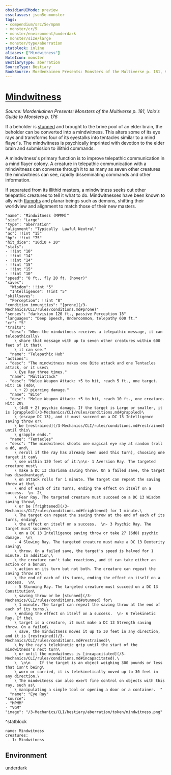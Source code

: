 ```yaml
---
obsidianUIMode: preview
cssclasses: json5e-monster
tags:
- compendium/src/5e/mpmm
- monster/cr/5
- monster/environment/underdark
- monster/size/large
- monster/type/aberration
statblock: inline
aliases: ["Mindwitness"]
NoteIcon: monster
BestiaryType: aberration
SourceType: Bestiary
BookSource: Mordenkainen Presents: Monsters of the Multiverse p. 181, Volo's Guide to Monsters p. 176
---
```

# [Mindwitness](3-Mechanics\CLI\bestiary\aberration/mindwitness-mpmm.md)
*Source: Mordenkainen Presents: Monsters of the Multiverse p. 181, Volo's Guide to Monsters p. 176*  

If a beholder is [stunned](conditions.md#stunned) and brought to the brine pool of an elder brain, the beholder can be converted into a mindwitness. This alters some of its eye rays and transforms four of its eyestalks into tentacles similar to a mind flayer's. The mindwitness is psychically imprinted with devotion to the elder brain and submission to illithid commands.

A mindwitness's primary function is to improve telepathic communication in a mind flayer colony. A creature in telepathic communication with a mindwitness can converse through it to as many as seven other creatures the mindwitness can see, rapidly disseminating commands and other information.

If separated from its illithid masters, a mindwitness seeks out other telepathic creatures to tell it what to do. Mindwitnesses have been known to ally with [flumphs](flumph.md) and planar beings such as demons, shifting their worldview and alignment to match those of their new masters.

```statblock
"name": "Mindwitness (MPMM)"
"size": "Large"
"type": "aberration"
"alignment": "Typically  Lawful Neutral"
"ac": !!int "15"
"hp": !!int "75"
"hit_dice": "10d10 + 20"
"stats":
- !!int "10"
- !!int "14"
- !!int "14"
- !!int "15"
- !!int "15"
- !!int "10"
"speed": "0 ft., fly 20 ft. (hover)"
"saves":
  "Wisdom": !!int "5"
  "Intelligence": !!int "5"
"skillsaves":
  "Perception": !!int "8"
"condition_immunities": "[prone](/3-Mechanics/CLI/rules/conditions.md#prone)"
"senses": "darkvision 120 ft., passive Perception 18"
"languages": "Deep Speech, Undercommon, telepathy 600 ft."
"cr": "5"
"traits":
- "desc": "When the mindwitness receives a telepathic message, it can telepathically\
    \ share that message with up to seven other creatures within 600 feet of it that\
    \ it can see."
  "name": "Telepathic Hub"
"actions":
- "desc": "The mindwitness makes one Bite attack and one Tentacles attack, or it uses\
    \ Eye Ray three times."
  "name": "Multiattack"
- "desc": "Melee Weapon Attack: +5 to hit, reach 5 ft., one target. Hit: 16 (4d6\
    \ + 2) piercing damage."
  "name": "Bite"
- "desc": "Melee Weapon Attack: +5 to hit, reach 10 ft., one creature. Hit: 20\
    \ (4d8 + 2) psychic damage. If the target is Large or smaller, it is [grappled](/3-Mechanics/CLI/rules/conditions.md#grappled)\
    \ (escape DC 13), and it must succeed on a DC 13 Intelligence saving throw or\
    \ be [restrained](/3-Mechanics/CLI/rules/conditions.md#restrained) until this\
    \ grapple ends."
  "name": "Tentacles"
- "desc": "The mindwitness shoots one magical eye ray at random (roll a d6, and\
    \ reroll if the ray has already been used this turn), choosing one target it can\
    \ see within 120 feet of it:\n\n- 1 Aversion Ray. The targeted creature must\
    \ make a DC 13 Charisma saving throw. On a failed save, the target has disadvantage\
    \ on attack rolls for 1 minute. The target can repeat the saving throw at the\
    \ end of each of its turns, ending the effect on itself on a success.  \n- 2\
    \ Fear Ray. The targeted creature must succeed on a DC 13 Wisdom saving throw\
    \ or be [frightened](/3-Mechanics/CLI/rules/conditions.md#frightened) for 1 minute.\
    \ The target can repeat the saving throw at the end of each of its turns, ending\
    \ the effect on itself on a success.  \n- 3 Psychic Ray. The target must succeed\
    \ on a DC 13 Intelligence saving throw or take 27 (6d8) psychic damage.  \n\
    - 4 Slowing Ray. The targeted creature must make a DC 13 Dexterity saving\
    \ throw. On a failed save, the target's speed is halved for 1 minute. In addition,\
    \ the creature can't take reactions, and it can take either an action or a bonus\
    \ action on its turn but not both. The creature can repeat the saving throw at\
    \ the end of each of its turns, ending the effect on itself on a success.  \n\
    - 5 Stunning Ray. The targeted creature must succeed on a DC 13 Constitution\
    \ saving throw or be [stunned](/3-Mechanics/CLI/rules/conditions.md#stunned) for\
    \ 1 minute. The target can repeat the saving throw at the end of each of its turns,\
    \ ending the effect on itself on a success.  \n- 6 Telekinetic Ray. If the\
    \ target is a creature, it must make a DC 13 Strength saving throw. On a failed\
    \ save, the mindwitness moves it up to 30 feet in any direction, and it is [restrained](/3-Mechanics/CLI/rules/conditions.md#restrained)\
    \ by the ray's telekinetic grip until the start of the mindwitness's next turn\
    \ or until the mindwitness is [incapacitated](/3-Mechanics/CLI/rules/conditions.md#incapacitated).\
    \  \n\n    If the target is an object weighing 300 pounds or less that isn't being\
    \ worn or carried, it is telekinetically moved up to 30 feet in any direction.\
    \ The mindwitness can also exert fine control on objects with this ray, such as\
    \ manipulating a simple tool or opening a door or a container.  "
  "name": "Eye Ray"
"source":
- "MPMM"
- "VGM"
"image": "/3-Mechanics/CLI/bestiary/aberration/token/mindwitness.png"
```
^statblock

```encounter-table
name: Mindwitness
creatures:
 - 1: Mindwitness
```

## Environment

underdark